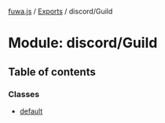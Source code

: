 [fuwa.js](../README.md) / [Exports](../modules.md) / discord/Guild

# Module: discord/Guild

## Table of contents

### Classes

- [default](../classes/discord_Guild.default.md)
